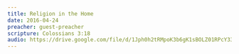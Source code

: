 ```yaml
---
title: Religion in the Home
date: 2016-04-24
preacher: guest-preacher
scripture: Colossians 3:18
audio: https://drive.google.com/file/d/1Jph0h2tRMpoK3b6gK1sBOLZ01RPcY33P/view
---
```

